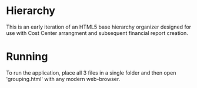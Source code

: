 Hierarchy
=========

This is an early iteration of an HTML5 base hierarchy organizer designed for use with Cost Center arrangment and
subsequent financial report creation.

Running
=======
To run the application, place all 3 files in a single folder and then open 'grouping.html' with any modern web-browser.
